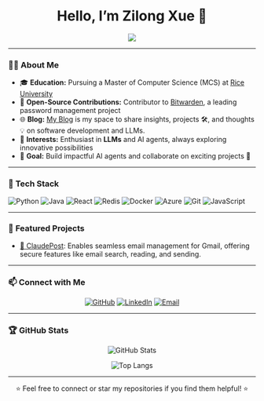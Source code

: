 <h1 align="center">Hello, I’m Zilong Xue 👋</h1>
<p align="center">
  <img src="https://readme-typing-svg.herokuapp.com?font=Fira+Code&size=22&pause=1000&color=0366D6&center=true&vCenter=true&width=435&lines=Welcome+to+my+GitHub+profile!;Open-source+enthusiast+%F0%9F%92%BB;Passionate+about+LLMs+%E2%98%9D%F0%9F%A4%96" />
</p>

---

### 👩‍💻 **About Me**
- 🎓 **Education:** Pursuing a Master of Computer Science (MCS) at [Rice University](https://www.rice.edu/)  
- 🔐 **Open-Source Contributions:** Contributor to [Bitwarden](https://bitwarden.com/), a leading password management project
- 🌐 **Blog:** [My Blog](https://zilongxue.github.io/) is my space to share insights, projects 🛠️, and thoughts 💡 on software development and LLMs.
- 🤖 **Interests:** Enthusiast in **LLMs** and AI agents, always exploring innovative possibilities  
- 🌟 **Goal:** Build impactful AI agents and collaborate on exciting projects 🚀  

---

### 🔧 **Tech Stack**
![Python](https://img.shields.io/badge/-Python-3776AB?style=flat-square&logo=python&logoColor=white)
![Java](https://img.shields.io/badge/-Java-007396?style=flat-square&logo=java&logoColor=white)
![React](https://img.shields.io/badge/-React-61DAFB?style=flat-square&logo=react&logoColor=white)
![Redis](https://img.shields.io/badge/-Redis-DC382D?style=flat-square&logo=redis&logoColor=white)
![Docker](https://img.shields.io/badge/-Docker-2496ED?style=flat-square&logo=docker&logoColor=white)
![Azure](https://img.shields.io/badge/-Azure-0078D4?style=flat-square&logo=microsoft-azure&logoColor=white)
![Git](https://img.shields.io/badge/-Git-F05032?style=flat-square&logo=git&logoColor=white)
![JavaScript](https://img.shields.io/badge/-JavaScript-F7DF1E?style=flat-square&logo=javascript&logoColor=black)

---

### 🌟 **Featured Projects**
- [📧 ClaudePost](https://github.com/ZilongXue/claude-post): Enables seamless email management for Gmail, offering secure features like email search, reading, and sending.
---

### 📫 **Connect with Me**
<p align="center">
  <a href="https://github.com/ZilongXue" target="_blank"><img src="https://img.shields.io/badge/GitHub-%2312100E.svg?&style=for-the-badge&logo=github&logoColor=white" alt="GitHub"></a>
  <a href="https://linkedin.com/in/zilong-xue/" target="_blank"><img src="https://img.shields.io/badge/LinkedIn-%230077B5.svg?&style=for-the-badge&logo=linkedin&logoColor=white" alt="LinkedIn"></a>
  <a href="mailto:zlxue.njnu@gmail.com" target="_blank"><img src="https://img.shields.io/badge/Email-D14836?style=for-the-badge&logo=gmail&logoColor=white" alt="Email"></a>
</p>

---

### 🏆 **GitHub Stats**
<p align="center">
  <img src="https://github-readme-stats.vercel.app/api?username=ZilongXue&show_icons=true&theme=radical" alt="GitHub Stats" />
</p>

<p align="center">
  <img src="https://github-readme-stats.vercel.app/api/top-langs/?username=ZilongXue&layout=compact&theme=radical" alt="Top Langs" />
</p>

---

<p align="center">⭐️ Feel free to connect or star my repositories if you find them helpful! ⭐️</p>
